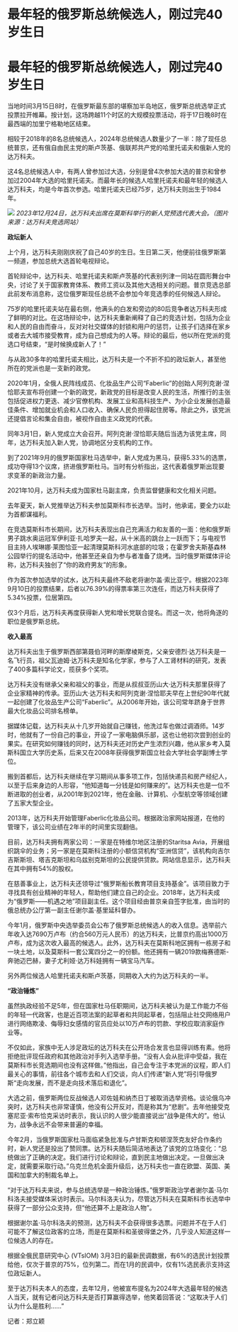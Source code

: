 # 最年轻的俄罗斯总统候选人，刚过完40岁生日

# 最年轻的俄罗斯总统候选人，刚过完40岁生日

当地时间3月15日8时，在俄罗斯最东部的堪察加半岛地区，俄罗斯总统选举正式投票拉开帷幕。按计划，这场跨越11个时区的大规模投票活动，将于17日晚8时在最西端的加里宁格勒地区结束。

相较于2018年的8名总统候选人，2024年总统候选人数量少了一半：除了现任总统普京，还有俄自由民主党的斯卢茨基、俄联邦共产党的哈里托诺夫和俄新人党的达万科夫。

这4名总统候选人中，有两人曾参加过大选，分别是曾4次参加大选的普京和曾参加过2004年大选的哈里托诺夫。而最年长的候选人哈里托诺夫和最年轻的候选人达万科夫，均是今年首次参选。哈里托诺夫已经75岁，达万科夫则出生于1984年。

![](https://inews.gtimg.com/om_bt/OyDDD_0ZRHokNkoVafkoX0EqbwQgo_gI5_FfKcdHxfP98AA/1000)
_2023年12月24日，达万科夫出席在莫斯科举行的新人党预选代表大会。（图片来源：达万科夫竞选网站）_

**政坛新人**

上个月，达万科夫刚刚庆祝了自己40岁的生日。生日第二天，他便前往俄罗斯第一频道，参加总统大选首轮电视辩论。

首轮辩论中，达万科夫、哈里托诺夫和斯卢茨基的代表别列津一同站在圆形舞台中央，讨论了关于国家教育体系、教师工资以及其他大选相关的问题。普京竞选总部此前发布消息称，这位俄罗斯现任总统不会参加今年竞选季的任何候选人辩论。

75岁的哈里托诺夫站在最右侧，他满头的白发和旁边的80后竞争者达万科夫形成了鲜明的对比。在这场辩论中，达万科夫重新阐释了自己的竞选计划，包括为企业和人民的自由而奋斗，反对对社交媒体的封锁和用户的惩罚，让孩子们选择在家乡或者去大城市接受教育，成为自己想成为的人等。辩论的最后，他以所在党派的竞选口号结束，“是时候换成新人了！”

与从政30多年的哈里托诺夫相比，达万科夫是一个不折不扣的政坛新人，甚至他所在的党派也是一支新的政党。

2020年1月，全俄人民阵线成员、化妆品生产公司“Faberlic”的创始人阿列克谢·涅恰耶夫宣布将创建一个新的政党，新政党的目标是改变人民的生活，所推行的主张包括促进权力更迭、减少官僚机构、发展工业和高科技生产、为小企业发展创造最佳条件、增加就业机会和人口收入、确保人民负担得起住房等。除此之外，该党派还提倡言论和集会自由，被视作自由主义政党的代表。

同年3月1日，新人党成立大会召开。阿列克谢·涅恰耶夫随后当选为该党主席，同年，达万科夫加入新人党，协调地区分支机构的工作。

到了2021年9月的俄罗斯国家杜马选举中，新人党成为黑马，获得5.33%的选票，成功夺得13个议席，挤进俄罗斯杜马。当时有分析指出，这代表着俄罗斯出现要求变革的新政治力量。

2021年10月，达万科夫成为国家杜马副主席，负责监督健康和文化相关问题。

去年夏天，新人党推举达万科夫参加莫斯科市长选举。当时，他承诺，要全力以赴为首都谋福利。

在竞选莫斯科市长期间，达万科夫表现出自己充满活力和友善的一面：他和俄罗斯男子跳水奥运冠军伊利亚·扎哈罗夫一起，从十米高的跳台上一跃而下；与电视节目主持人埃琳娜·莱图恰亚一起清理莫斯科河水底部的垃圾；在霍罗舍夫斯基森林公园举行的提名活动中，他甚至还亲自为参与者准备了烧烤。当时俄罗斯媒体评论称，达万科夫独创了“你的政府男友”的形象。

作为首次参加选举的试水，达万科夫最终不敌老将谢尔盖·索比亚宁。根据2023年9月10日的投票结果，后者以76.39%的得票率第三次连任，而达万科夫获得了5.34%投票，位居第四。

仅3个月后，达万科夫再度获得新人党和增长党联合提名。而这一次，他将角逐的职位是俄罗斯总统。

**收入最高**

达万科夫出生于俄罗斯西部第聂伯河畔的斯摩棱斯克，父亲安德烈·达万科夫是一名飞行员，祖父瓦迪姆·达万科夫是知名化学家，参与了人工肾材料的研究，发表了400多篇科学论文，揽获多个奖项。

达万科夫没有继承父亲和祖父的事业，而是从叔叔亚历山大·达万科夫那里获得了企业家精神的传承。亚历山大·达万科夫和阿列克谢·涅恰耶夫早在上世纪90年代就一起创建了化妆品生产公司“Faberlic”。从2006年开始，该公司常年跻身于世界最大化妆品公司排名榜单。

据媒体记载，达万科夫从十几岁开始就自己赚钱，他洗过车也做过调酒师。14岁时，他就有了一份自己的事业，开设了一家电脑俱乐部，这也让他初次尝到创业的果实。在研究如何赚钱的同时，达万科夫还对历史产生浓烈兴趣，他从家乡考入莫斯科国立大学历史系，后来又在2008年获得俄罗斯国立社会大学社会学副博士学位。

搬到首都后，达万科夫继续在学习期间从事多项工作，包括快递员和房产经纪人，以至于后来身边的人形容，“他知道每一分钱是如何赚来的”。达万科夫也是一位不断进取的创业者，从2001年到2021年，他在金融、计算机、小型航空等领域创建了五家大型企业。

2013年，达万科夫开始管理Faberlic化妆品公司。根据政治家网站报道，在他的管理下，该公司业绩在2年半的时间里实现翻倍。

目前，达万科夫拥有两家公司：一家是在特维尔地区注册的Staritsa
Avia，开展组织跳伞的业务；另一家是在莫斯科注册的小额信贷机构“亚洲信贷”，该机构向吉尔吉斯斯坦、塔吉克斯坦和乌兹别克斯坦的公民提供贷款。网站信息显示，达万科夫在其中拥有54%的股权。

在慈善事业上，达万科夫还领导过“俄罗斯船长教育项目支持基金”。该项目致力于寻找具有创业精神的年轻人，帮助他们建立自己的企业。2018年，达万科夫成为“俄罗斯——机遇之地”项目副主任。这个项目经由普京亲自签字批准，由当时的俄总统办公厅第一副主任谢尔盖·基里延科督办。

今年1月，俄罗斯中央选举委员会公布了俄罗斯总统候选人的收入信息。选举前六年收入达7690万卢布（约合560万元人民币）的达万科夫，比普京约高出1000万卢布，成为这次收入最高的候选人。此外，达万科夫在莫斯科地区拥有一栋房子和一块土地，以及莫斯科一套公寓四分之一的份额。他还拥有一辆2019款梅赛德斯-
奔驰迈巴赫，妻子尤利娅·达万科娃拥有一辆宝马汽车。

另外两位候选人哈里托诺夫和斯卢茨基，同期收入大约为达万科夫的一半。

**“政治锤炼”**

虽然执政经验不足5年，但在国家杜马任职期间，达万科夫被认为是工作能力不俗的年轻一代政客，也是近百项法案的起草者和共同起草者，包括阻止社交网络用户进行网络欺凌、侮辱妇女感情的官员应处以10万卢布的罚款、学校应取消家庭作业等。

不仅如此，家族中无人涉足政坛的达万科夫在公开场合发言也显得训练有素。他将拒绝批评现任政府和其他政治对手列入选举手册。“没有人会从批评中受益，我在莫斯科市长竞选期间也没有这样做。”他指出，自己会专注于本党派的议程，即人们最关心的事情，前往各个城市去和人们交谈，向人们传递“新人党”将引导俄罗斯“走向发展，而不是走向技术落后和退化”。

大选之前，俄罗斯两位反战候选人邓佐娃和纳杰日丁被取消选举资格。谈论俄乌冲突时，达万科夫也非常谨慎，他没有公开反对，而是称其为“悲剧”。去年他接受克塞尼亚·索布恰克采访时表示，我认识的人很少能直接说出“战争是伟大的”。他认为，战争永远不会带来普遍的幸福。

今年2月，当俄罗斯国家杜马面临紧急批准与卢甘斯克和顿涅茨克友好合作条约时，新人党还是投出了赞同票。达万科夫随后简洁地表达了该党的立场变化：“总统做出了正确的决定。我们进行讨论和辩论，直到民主地做出决定。一旦做出决定，就需要采取行动。”乌克兰危机全面升级后，达万科夫也一直在欧盟、英国、美国和加拿大的制裁名单上。

“对于达万科夫来说，参与总统选举是一种政治锤炼。”俄罗斯政治学者谢尔盖·马尔科洛夫接受媒体采访时表示。马尔科洛夫认为，尽管达万科夫在莫斯科市长选举中获得了一部分公众支持，但“他还算不上是政治人物”。

根据谢尔盖·马尔科洛夫的预测，达万科夫不会获得很多选票。问题并不在于人们可能不了解这位政客的立场，而是在莫斯科和圣彼得堡之外，几乎没人知道这样一位候选人的存在。

根据全俄民意研究中心 (VTsIOM)
3月3日的最新民调数据，有6%的选民计划投票给他，仅次于普京的75%，位列第二。而在1月的民调中，仅有1%选民表示支持这位政坛新人。

至于达万科夫本人的态度，去年12月，他被宣布提名为2024年大选最年轻的候选人当天，就有记者问达万科夫是否打算赢得选举，他笑着回答说：“这取决于人们认为什么是胜利……”

记者：郑立颖

